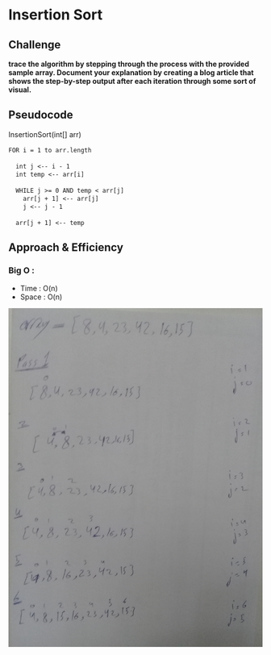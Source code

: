# Insertion Sort

## Challenge

**trace the algorithm by stepping through the process with the provided sample array. Document your explanation by creating a blog article that shows the step-by-step output after each iteration through some sort of visual.**

## Pseudocode

InsertionSort(int[] arr)
  
    FOR i = 1 to arr.length
    
      int j <-- i - 1
      int temp <-- arr[i]
      
      WHILE j >= 0 AND temp < arr[j]
        arr[j + 1] <-- arr[j]
        j <-- j - 1
        
      arr[j + 1] <-- temp

## Approach & Efficiency

### Big O :
* Time : O(n)
* Space : O(n)


![image](../../assets/insertion.jpg)

